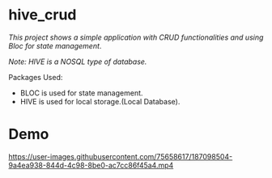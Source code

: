 # hive_crud
_This project shows a simple application with CRUD functionalities and using Bloc for state management_.

_Note: HIVE is a NOSQL type of database._

Packages Used:
- BLOC is used for state management.
- HIVE is used for local  storage.(Local Database).

# Demo
https://user-images.githubusercontent.com/75658617/187098504-9a4ea938-844d-4c98-8be0-ac7cc86f45a4.mp4
